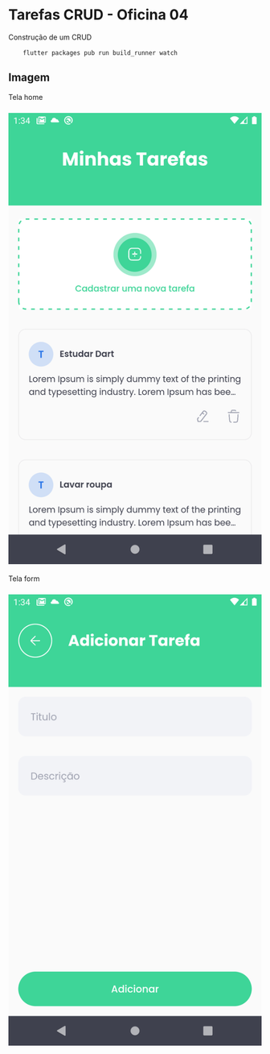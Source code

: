 #  Tarefas CRUD  - Oficina 04

Construção de um CRUD

```shell
    flutter packages pub run build_runner watch
```

## Imagem

Tela home
### ![print](doc/print1.png)


Tela form
### ![print](doc/print2.png)

